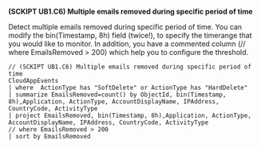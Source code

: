 **(SCKIPT UB1.C6) Multiple emails removed during specific period of time**

Detect multiple emails removed during specific period of time. You can modify the bin(Timestamp, 8h) field (twice!), to specify the timerange that you would like to monitor.
In addition, you have a commented column (// where EmailsRemoved > 200) which help you to configure the threshold.
```
// (SCKIPT UB1.C6) Multiple emails removed during specific period of time
CloudAppEvents
| where  ActionType has "SoftDelete" or ActionType has "HardDelete"
| summarize EmailsRemoved=count() by ObjectId, bin(Timestamp, 8h),Application, ActionType, AccountDisplayName, IPAddress, CountryCode, ActivityType
| project EmailsRemoved, bin(Timestamp, 8h),Application, ActionType, AccountDisplayName, IPAddress, CountryCode, ActivityType
// where EmailsRemoved > 200
| sort by EmailsRemoved

```
